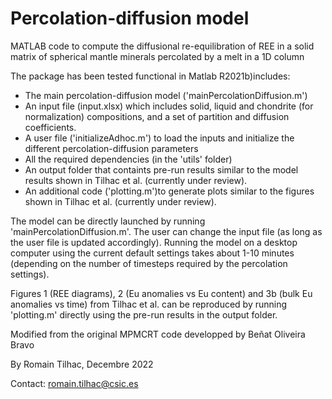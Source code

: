# Percolation-diffusion model
MATLAB code to compute the diffusional re-equilibration of REE in a solid matrix of spherical mantle minerals percolated by a melt in a 1D column
    
The package has been tested functional in Matlab R2021b)includes:
- The main percolation-diffusion model ('mainPercolationDiffusion.m')
- An input file (input.xlsx) which includes solid, liquid and chondrite (for normalization) compositions, and a set of partition and diffusion coefficients. 
- A user file ('initializeAdhoc.m') to load the inputs and initialize the different percolation-diffusion parameters 
- All the required dependencies (in the 'utils' folder)
- An output folder that containts pre-run results similar to the model results shown in Tilhac et al. (currently under review).
- An additional code ('plotting.m')to generate plots similar to the figures shown in Tilhac et al. (currently under review).

The model can be directly launched by running 'mainPercolationDiffusion.m'. The user can change the input file (as long as the user file is updated accordingly). Running the model on a desktop computer using the current default settings takes about 1-10 minutes (depending on the number of timesteps required by the percolation settings).

Figures 1 (REE diagrams), 2 (Eu anomalies vs Eu content) and 3b (bulk Eu anomalies vs time) from Tilhac et al. can be reproduced by running 'plotting.m' directly using the pre-run results in the output folder. 

Modified from the original MPMCRT code developped by Beñat Oliveira Bravo

By Romain Tilhac, Decembre 2022

Contact: romain.tilhac@csic.es
